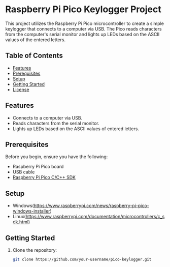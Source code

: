 # Raspberry Pi Pico Keylogger Project

This project utilizes the Raspberry Pi Pico microcontroller to create a simple keylogger that connects to a computer via USB. The Pico reads characters from the computer's serial monitor and lights up LEDs based on the ASCII values of the entered letters.

## Table of Contents

- [Features](#features)
- [Prerequisites](#prerequisites)
- [Setup](#Setup)
- [Getting Started](#getting-started)
- [License](#license)

## Features

- Connects to a computer via USB.
- Reads characters from the serial monitor.
- Lights up LEDs based on the ASCII values of entered letters.

## Prerequisites

Before you begin, ensure you have the following:

- Raspberry Pi Pico board
- USB cable
- [Raspberry Pi Pico C/C++ SDK](https://github.com/raspberrypi/pico-sdk)

## Setup

- Windows(https://www.raspberrypi.com/news/raspberry-pi-pico-windows-installer)
- Linux(https://www.raspberrypi.com/documentation/microcontrollers/c_sdk.html)

## Getting Started

1. Clone the repository:

   ```bash
   git clone https://github.com/your-username/pico-keylogger.git
